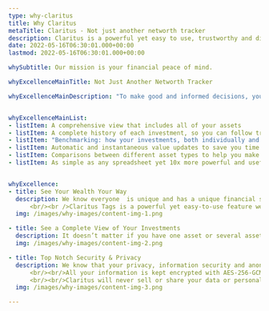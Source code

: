 ```yaml
---
type: why-claritus
title: Why Claritus
metaTitle: Claritus - Not just another networth tracker
description: Claritus is a powerful yet easy to use, trustworthy and discreet companion to assist you in growing your wealth.
date: 2022-05-16T06:30:01.000+00:00
lastmod: 2022-05-16T06:30:01.000+00:00

whySubtitle: Our mission is your financial peace of mind.

whyExcellenceMainTitle: Not Just Another Networth Tracker

whyExcellenceMainDescription: "To make good and informed decisions, you need to be able to see the big picture and evaluate your overall situation. With Claritus you will get:"


whyExcellenceMainList: 
- listItem: A comprehensive view that includes all of your assets
- listItem: A complete history of each investment, so you can follow trends, seasonality, and other factors
- listItem: "Benchmarking: how your investments, both individually and overall, are performing versus the industry averages"
- listItem: Automatic and instantaneous value updates to save you time
- listItem: Comparisons between different asset types to help you make informed decisions
- listItem: As simple as any spreadsheet yet 10x more powerful and useful


whyExcellence:
- title: See Your Wealth Your Way
  description: We know everyone  is unique and has a unique financial situation. We know personal finance is not only numbers and returns; it’s not only aggregating financial data and manipulating financial calculations.
      <br/><br />Claritus Tags is a powerful yet easy-to-use feature we offer that allows you to observe your holdings with greater clarity. Tags allow you to define your own groups of financial assets & liabilities with strong aggregation and financial calculations.
  img: /images/why-images/content-img-1.png

- title: See a Complete View of Your Investments
  description: It doesn’t matter if you have one asset or several assets scattered over multiple accounts, with Claritus everything can be organized and tracked in one convenient place.
  img: /images/why-images/content-img-2.png

- title: Top Notch Security & Privacy
  description: We know that your privacy, information security and anonymity are basic, and mandatory requirements.
      <br/><br/>All your information is kept encrypted with AES-256-GCM encryption while in transit and in rest for maximum security.
      <br/><br/>Claritus will never sell or share your data or personal information to a third party! Our loyalty stands with you, our customer and your trust in us is our top priority.
  img: /images/why-images/content-img-3.png

---
```


